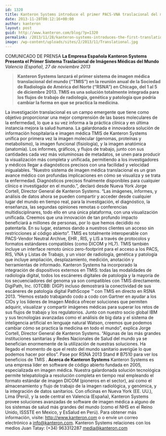 ```yaml
---
id: 1320
title: Kanteron Systems introduce el primer PACS-VNA traslacional del mundo en RSNA 2013
date: 2013-11-28T00:12:16+00:00
author: kanteron
layout: post
guid: http://www.kanteron.com/blog/?p=1320
permalink: /2013/11/28/kanteron-systems-introduces-the-first-translational-pacs-in-the-world-at-rsna-2013/
image: /wp-content/uploads/sites/2/2013/11/Translational.jpg
---
```

COMUNICADO DE PRENSA **La Empresa Española Kanteron Systems Presenta el Primer Sistema Traslacional de Imágenes Médicas del Mundo** _Valencia (España), 27 de noviembre 2013_

> **Kanteron Systems lanzará el primer sistema de imagen médica translacional del mundo (&#8220;TMIS&#8221;) en la reunión anual de la Sociedad de Radiología de América del Norte (&#8220;RSNA&#8221;) en Chicago, del 1 al 5 de diciembre 2013. TMIS es una solución totalmente integrada para los flujos de trabajo de radiología, genética y patología que podría cambiar la forma en que se practica la medicina.**

La investigación translacional es un campo emergente que tiene como objetivo proporcionar una mejor comprensión de las bases moleculares de la enfermedad, lo que a su vez informa a la práctica clínica y en última instancia mejora la salud humana. La galardonada e innovadora solución de información hospitalaria e imagen médica TMIS de Kanteron Systems unifica por primera vez la imagen molecular (genomas, proteínas y metabolismo), la imagen funcional (fisiología), y la imagen anatómica (anatomía). Los informes, gráficos, y flujos de trabajo, junto con sus cantidades cada vez más voluminosas de metadatos, se unen para producir la visualización más completa y unificada, permitiendo a los investigadores y médicos llegar a diagnósticos precisos con una facilidad y velocidad inigualables. &#8220;Nuestro sistema de imagen médica translacional es un gran avance médico con profundas implicaciones en cómo se visualiza y se trata la enfermedad. Diagnósticos precisos finalmente disponibles para cualquier clínico e investigador en el mundo.&#8221;, declaró desde Nueva York Jorge Cortell, Director General de Kanteron Systems. &#8220;Las imágenes, informes, y análisis de datos ahora se pueden compartir y acceder desde cualquier lugar del mundo en tiempo real, para la investigación, el diagnóstico, la enseñanza, las segundas opiniones remotas o conferencias multidisciplinares, todo ello en una única plataforma, con una visualización unificada. Creemos que una innovación de tan profundo impacto beneficiará a millones de personas, por lo que hemos decidido no patentarla. En su lugar, estamos dando a nuestros clientes un acceso sin restricciones al código abierto&#8221;. TMIS es totalmente interoperable con PACS-Vendor Neutral Archive, EHR , RIS, y LIS a través de protocolos y formatos estándares compatibles (como DICOM y HL7). TMIS también incluye un interface remoto único zero-footprint para el acceso a los PACS, RIS, VNA y Listas de Trabajo, y un visor de radiología, genética y patología que incluye ampliación, desplazamiento, medición, anotación y herramientas de informado. Kanteron Systems ha incorporado la integración de dispositivos externos en TMIS: todas las modalidades de radiología digital, todos los escáneres digitales de patología y la mayoría de los secuenciadores del genoma ya son compatibles con TMIS directamente. DigiPath, Inc. (OTCBB: DIGP) incluso demostrará la conectividad de sus escáneres de patología digital PathScope ™ con TMIS en directo en RSNA 2013. &#8220;Hemos estado trabajando codo a codo con Gartner en ayudar a los CIOs y los líderes de Imagen Médica ofrecer soluciones que permiten adquirir, visualizar y compartir imágenes médicas para superar los retos de sus flujos de trabajo y los regulatorios. Junto con nuestro socio global IBM y sus tecnologías avanzadas como el análisis de big data y el sistema de inteligencia artificial en lenguaje natural Watson, creemos que podemos cambiar cómo se practica la medicina en todo el mundo&#8221;, explica Jorge Cortell, Director General de Kanteron Systems. &#8220;Algunas de las más grandes instituciones sanitarias y Redes Nacionales de Salud del mundo ya se benefician enormemente de la utilización de nuestras soluciones. Ha llegado el momento de que el resto del mundo sanitario averigüe lo que podemos hacer por ellos&#8221;. Pase por RSNA 2013 Stand # B7510 para ver los beneficios de TMIS . **Acerca de Kanteron Systems** Kanteron Systems es una empresa líder en software de código abierto fundada en 2005, especializada en imagen médica. Nuestra galardonada solución tecnológica permite telepatología a resolución completa en tiempo real empleando el formato estándar de imagen DICOM (pioneros en el sector), así como el almacenamiento y flujo de trabajo de la imagen radiológica, y genómica, y la integración de datos sanitarios. Con oficinas en Nueva York (EE. UU.), Lima (Perú), y la sede central en Valencia (España), Kanteron Systems provee soluciones avanzadas de software de imagen médica a alguno de los sistemas de salud más grandes del mundo (como el NHS en el Reino Unido, ISSSTE en Mexico, y EsSalud en Perú). Para obtener más información, visite: <a title="http://www.kanteron.com" href="http://www.kanteron.com" target="_blank">http://www.kanteron.com</a> o o envíe un correo electrónico a info@kanteron.com. Kanteron Systems relaciones con los medios Juan Tatay: (+34) 963312287 media@kanteron.com